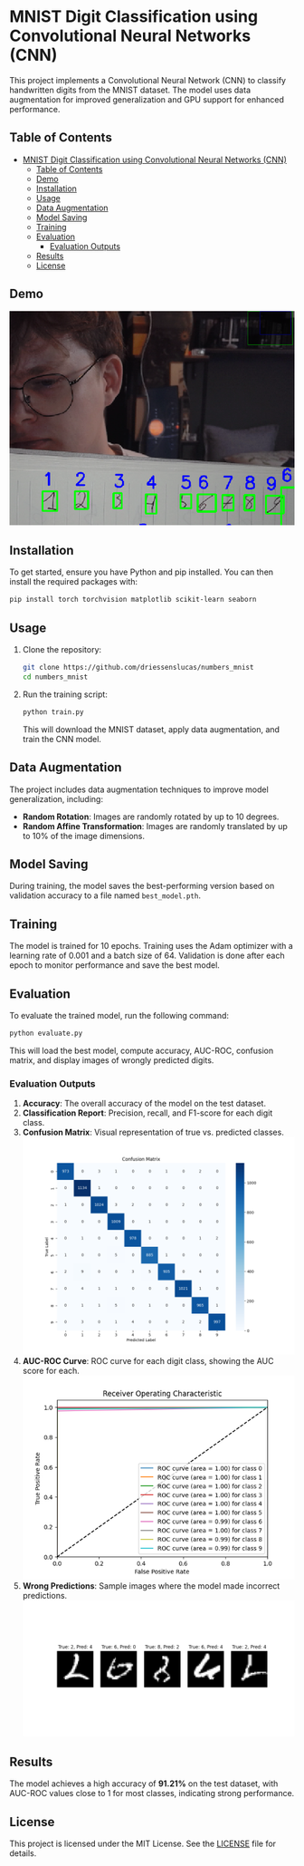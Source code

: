 # MNIST Digit Classification using Convolutional Neural Networks (CNN)

This project implements a Convolutional Neural Network (CNN) to classify handwritten digits from the MNIST dataset. The model uses data augmentation for improved generalization and GPU support for enhanced performance.

## Table of Contents

- [MNIST Digit Classification using Convolutional Neural Networks (CNN)](#mnist-digit-classification-using-convolutional-neural-networks-cnn)
  - [Table of Contents](#table-of-contents)
  - [Demo](#demo)
  - [Installation](#installation)
  - [Usage](#usage)
  - [Data Augmentation](#data-augmentation)
  - [Model Saving](#model-saving)
  - [Training](#training)
  - [Evaluation](#evaluation)
    - [Evaluation Outputs](#evaluation-outputs)
  - [Results](#results)
  - [License](#license)

## Demo

![digit recognition](./Digit%20Recognition_screenshot_01.11.2024.png)

## Installation

To get started, ensure you have Python and pip installed. You can then install the required packages with:

```bash
pip install torch torchvision matplotlib scikit-learn seaborn
```

## Usage

1. Clone the repository:

    ```bash
    git clone https://github.com/driessenslucas/numbers_mnist
    cd numbers_mnist
    ```

2. Run the training script:

    ```bash
    python train.py
    ```

   This will download the MNIST dataset, apply data augmentation, and train the CNN model.

## Data Augmentation

The project includes data augmentation techniques to improve model generalization, including:

- **Random Rotation**: Images are randomly rotated by up to 10 degrees.
- **Random Affine Transformation**: Images are randomly translated by up to 10% of the image dimensions.

## Model Saving

During training, the model saves the best-performing version based on validation accuracy to a file named `best_model.pth`.

## Training

The model is trained for 10 epochs. Training uses the Adam optimizer with a learning rate of 0.001 and a batch size of 64. Validation is done after each epoch to monitor performance and save the best model.

## Evaluation

To evaluate the trained model, run the following command:

```bash
python evaluate.py
```

This will load the best model, compute accuracy, AUC-ROC, confusion matrix, and display images of wrongly predicted digits.

### Evaluation Outputs

1. **Accuracy**: The overall accuracy of the model on the test dataset.
2. **Classification Report**: Precision, recall, and F1-score for each digit class.
3. **Confusion Matrix**: Visual representation of true vs. predicted classes.
   ![Confusion Matrix](confusion_matrix.png)
4. **AUC-ROC Curve**: ROC curve for each digit class, showing the AUC score for each.
   ![ROC Curve](roc_curve.png)
5. **Wrong Predictions**: Sample images where the model made incorrect predictions.
   ![Wrong Predictions](wrong_predictions.png)

## Results

The model achieves a high accuracy of **91.21%** on the test dataset, with AUC-ROC values close to 1 for most classes, indicating strong performance.

## License

This project is licensed under the MIT License. See the [LICENSE](LICENSE) file for details.
